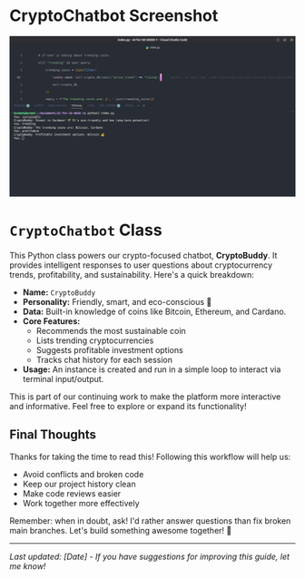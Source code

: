 # CryptoChatbot Screenshot

![CryptoChatbot Screenshot](screenshot.png)

# `CryptoChatbot` Class

This Python class powers our crypto-focused chatbot, **CryptoBuddy**. It provides intelligent responses to user questions about cryptocurrency trends, profitability, and sustainability. Here's a quick breakdown:

- **Name:** `CryptoBuddy`
- **Personality:** Friendly, smart, and eco-conscious 💚
- **Data:** Built-in knowledge of coins like Bitcoin, Ethereum, and Cardano.
- **Core Features:**
  - Recommends the most sustainable coin
  - Lists trending cryptocurrencies
  - Suggests profitable investment options
  - Tracks chat history for each session
- **Usage:** An instance is created and run in a simple loop to interact via terminal input/output.

This is part of our continuing work to make the platform more interactive and informative. Feel free to explore or expand its functionality!

## Final Thoughts

Thanks for taking the time to read this! Following this workflow will help us:

- Avoid conflicts and broken code
- Keep our project history clean
- Make code reviews easier
- Work together more effectively

Remember: when in doubt, ask! I'd rather answer questions than fix broken main branches. Let's build something awesome together! 🚀

---

_Last updated: [Date] - If you have suggestions for improving this guide, let me know!_
